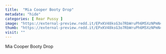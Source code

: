 ```yaml
---
title:  "Mia Cooper Booty Drop"
metadate: "hide"
categories: [ Rear Pussy ]
image: "https://external-preview.redd.it/EPxKV48ksG3o7RbWruPh6M5XzNPmN4RgWa2w0o5G3zw.gif?format=png8&s=b37dedfd9673c93b231f9d9f7257acf521420656"
thumb: "https://external-preview.redd.it/EPxKV48ksG3o7RbWruPh6M5XzNPmN4RgWa2w0o5G3zw.gif?width=108&crop=smart&format=png8&s=6cb5f6d61712b08571103d96d8610b75dc35a1f9"
visit: ""
---
```

Mia Cooper Booty Drop
